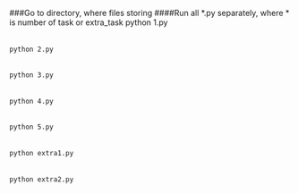 ###Go to directory, where files storing
####Run all *.py separately, where * is number of task or extra_task
    python 1.py
######
    python 2.py
######
    python 3.py
######
    python 4.py
######
    python 5.py
######
    python extra1.py
######
    python extra2.py